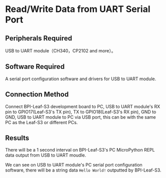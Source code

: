 # Read/Write Data from UART Serial Port

## Peripherals Required

USB to UART module（CH340，CP2102 and more）。

## Software Required

A serial port configuration software and drivers for USB to UART module.

## Connection Method

Connect BPI-Leaf-S3 development board to PC, USB to UART module's RX pin to GPIO17(Leaf-S3's TX pin), TX to GPIO18(Leaf-S3's RX pin), GND to GND, USB to UART module to PC via USB port, this can be with the same PC as the Leaf-S3 or different PCs. 

## Results 

There will be a 1 second interval on BPI-Leaf-S3's PC MicroPython REPL data output from USB to UART moudle.

We can see on USB to UART module's PC serial port configuration software, there will be a string data `Hello World!` outputted by BPI-Leaf-S3.
